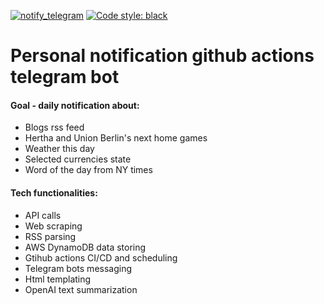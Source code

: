 
[![notify_telegram](https://github.com/DaniilRoman/github-actions-test/actions/workflows/main.yml/badge.svg)](https://github.com/DaniilRoman/github-actions-test/actions/workflows/main.yml)
[![Code style: black](https://img.shields.io/badge/code%20style-black-000000.svg)](https://github.com/psf/black)

# Personal notification github actions telegram bot
#### Goal - daily notification about:
- Blogs rss feed
- Hertha and Union Berlin's next home games
- Weather this day
- Selected currencies state
- Word of the day from NY times

#### Tech functionalities:
- API calls
- Web scraping
- RSS parsing
- AWS DynamoDB data storing
- Gtihub actions CI/CD and scheduling
- Telegram bots messaging
- Html templating
- OpenAI text summarization
